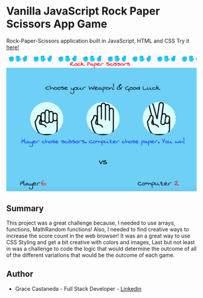 # Vanilla JavaScript Rock Paper Scissors App Game

Rock-Paper-Scissors application built in JavaScript, HTML and CSS
Try it [here!](https://gracii.github.io/rock-paper-scissors-game/)

![alt text](https://github.com/Gracii/rock-paper-scissors-game/blob/main/images/grace-r-p-s-game.png)

## Summary

This project was a great challenge because, I needed to use arrays, functions, MathRandom functions! Also, I needed to find creative ways to increase the score count in the web browser! It was an a great way to use CSS Styling and get a bit creative with colors and images, Last but not least in was a challenge to code the logic that would determine the outcome of all of the different variations that would be the outcome of each game.

## Author

- Grace Castaneda - Full Stack Developer - [Linkedin](https://www.linkedin.com/in/castanedagrace/)
